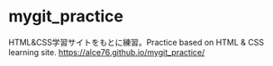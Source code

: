 # mygit_practice
HTML&amp;CSS学習サイトをもとに練習。Practice based on HTML &amp; CSS learning site.
https://alce76.github.io/mygit_practice/
